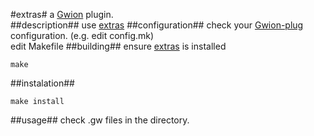#extras#
  a [Gwion](https://github.com/fennecdjay/Gwion) plugin.  
##description##
use [extras](https://github.com/.../extras)
##configuration##
check your [Gwion-plug](https://github.com/fennecdjay/Gwion-plug) configuration. (e.g. edit config.mk)  
edit Makefile
##building##
ensure [extras](https://github.com/.../extras) is installed
```
make
```
##instalation##
```
make install
```
##usage##
check .gw files in the directory.
